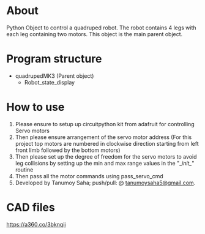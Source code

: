 # About
Python Object to control a quadruped robot. The robot contains 4 legs with each leg containing two motors.  This object is the main parent object. 

# Program structure
* quadrupedMK3 (Parent object)
  * Robot_state_display

# How to use

1. Please ensure to setup up circuitpython kit from adafruit for controlling Servo motors
2. Then please ensure arrangement of the servo motor address (For this project top motors are numbered in clockwise direction starting from left front limb followed by the bottom motors)
3. Then please set up the degree of freedom for the servo motors to avoid leg collisions by setting up the min and max range values in the "\__init\__" routine
4. Then pass all the motor commands using pass_servo_cmd
5. Developed by Tanumoy Saha; push/pull: @ tanumoysaha5@gmail.com.

# CAD files
https://a360.co/3bknqii
